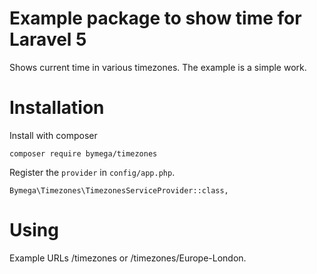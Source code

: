 # Example package to show time for Laravel 5

Shows current time in various timezones. The example is a simple work.

# Installation
Install with composer
~~~
composer require bymega/timezones
~~~

Register the `provider` in `config/app.php`.
~~~
Bymega\Timezones\TimezonesServiceProvider::class,
~~~

# Using
Example URLs /timezones or /timezones/Europe-London.